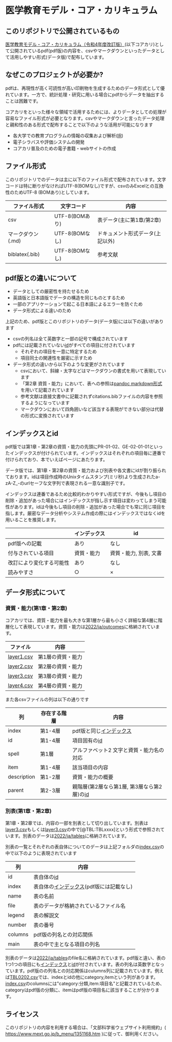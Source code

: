 # 医学教育モデル・コア・カリキュラム

## このリポジトリで公開されているもの

[医学教育モデル・コア・カリキュラム（令和4年度改訂版）](https://www.mext.go.jp/b_menu/shingi/chousa/koutou/116/toushin/mext_01280.html)(以下コアカリ)として公開されているpdf(pdf版)の内容を、csvやマークダウンといったデータとして活用しやすい形式(データ版)で配布しています。

## なぜこのプロジェクトが必要か?

pdfは、再現性が高く可読性が高い印刷物を生成するためのデータ形式として優れています。一方で、統計処理・研究に用いる場合にpdfからデータを抽出することは困難です。

コアカリをといった様々な領域で活用するためには、よりデータとしての処理が容易なファイル形式が必要となります。csvやマークダウンと言ったデータ処理と親和性のある形式で配布することで以下のような活用が可能になります

- 各大学での教育プログラムの情報の収集および解析([IR](https://doi.org/10.24489/jjphe.2018-012))
- 電子シラバスや評価システムの開発
- コアカリ普及のための電子書籍・webサイトの作成


## ファイル形式

このリポジトリでのデータは主に以下のファイル形式で配布されています。文字コードは特に断りがなければUTF-8(BOMなし)ですが、csvのみExcelとの互換性のためUTF-8 (BOMあり)としています。

|  ファイル形式 |  文字コード |   内容 |
|-------|----|----|
| csv   |  UTF-8(BOMあり)   |表データ(主に第1章/第2章)  |
| マークダウン(.md) | UTF-8(BOMなし) |ドキュメント形式データ(上記以外) |
| biblatex(.bib) | UTF-8(BOMなし) | 参考文献 |

## pdf版との違いについて

- データとしての厳密性を持たせるため
- 英語版と日本語版でデータの構造を同じものとするため
- 一部のアプリケーションで起こる日本語によるエラーを防ぐため
- データ形式による違いのため

上記のため、pdf版とこのリポジトリのデータ(データ版)には以下の違いがあります

- csvの列名は全て英数字と一部の記号で構成されています
- pdfには記載されていない[id](#インデックスとid)がすべての項目に付されています
    - それぞれの項目を一意に特定するため
    - 項目同士の関連性を厳密に示すため
- データ形式の違いから以下のような変更がされています
    - csvにおいて、斜線・太字などはマークダウンの書式を用いて表現しています
    - 「第2章 資質・能力」において、表への参照は[pandoc markdown形式](https://pandoc-doc-ja.readthedocs.io/ja/latest/users-guide.html)を用いて記載されています
    - 参考文献は直接文書中に記載されずcitations.bibファイルの内容を参照するようになっています
    - マークダウンにおいて四角囲いなど該当する表現ができない部分は代替の形式に変換されています

## インデックスとid

pdf版では第1章・第2章の資質・能力の先頭にPR-01-02、GE-02-01-01といったインデックスが付けられています。インデックスはそれぞれの項目毎に連番で付けられており、本でいえばページにあたります。

データ版では、第1章・第2章の資質・能力および別表や各文書にidが割り振られております。idは項目作成時のUnixタイムスタンプ(ミリ秒)より生成されたa-zA-Z_-のurlセーフな文字列で表現される一意な識別子です。

インデックスは連番であるため比較的わかりやすい形式ですが、今後もし項目の削除・追加があった場合にはインデックスが指し示す項目は変わってしまう可能性があります。idは今後もし項目の削除・追加があった場合でも常に同じ項目を指します。厳密なデータ分析やシステム作成の際にはインデックスではなくidを用いることを推奨します。

| |  インデックス | id |
|--|--|--|
| pdf版への記載 | あり | なし |
| 付与されている項目 | 資質・能力 | 資質・能力, 別表, 文書 |
| 改訂により変化する可能性 | あり | なし |
| 読みやすさ | ○ | × |


## データ形式について

### 資質・能力(第1章・第2章) 

コアカリでは、資質・能力を最も大きな第1層から最も小さく詳細な第4層に階層化して表現しています。資質・能力は[2022/ja/outcomes](2022/ja/outcomes)に格納されています。

|ファイル|内容 |
|-|-|
| [layer1.csv](2022/ja/outcomes/layer1.csv) | 第1層の資質・能力 |
| [layer2.csv](2022/ja/outcomes/layer2.csv) | 第2層の資質・能力 |
| [layer3.csv](2022/ja/outcomes/layer3.csv) | 第3層の資質・能力 |
| [layer4.csv](2022/ja/outcomes/layer4.csv) | 第4層の資質・能力 |

また各csvファイルの列は以下の通りです

|列| 存在する階層 |内容 |
|-|-|-|
| index | 第1-4層 | pdf版と同じ[インデックス](#インデックスとid) |
| id | 第1-4層 | 項目固有の[id](#インデックスとid) | 
| spell | 第1層 | アルファベット2 文字と資質・能力名の対応 |
| item | 第1-4層 | 該当項目の内容 |
| description | 第1-2層 | 資質・能力の概要 |
| parent | 第2-3層 | 親階層(第2層なら第1層, 第3層なら第2層)の[id](#インデックスとid) |

### 別表(第1章・第2章) 

第1章・第2章では、内容の一部を別表として切り出しています。別表は[layer3.csv](2022/ja/outcomes/layer3.csv)もしくは[layer3.csv](2022/ja/outcomes/layer3.csv)の中で[@TBL:TBLxxxx]という形式で参照されています。別表のデータは[2022/ja/tables](2022/ja/tables)に格納されています。

別表の一覧とそれぞれの表自体についてのデータは上記フォルダの[index.csv](2022/ja/tables/index.csv)の中で以下のように表現されています

|列| 内容 |
|-|-|
| id | 表自体の[id](#インデックスとid) |
| index |  表自体の[インデックス](#インデックスとid)(pdf版には記載なし) |
| name | 表の名前 |
| file | 表のデータが格納されているファイル名 |
| legend | 表の解説文 |
| number | 表の番号 |
| columns | pdf版の列名との対応関係 |
| main | 表の中で主となる項目の列名 | 

別表のデータは[2022/ja/tables](2022/ja/tables)のfile名に格納されています。pdf版と違い、表の1つ1つの項目にも[インデックス](#インデックスとid)と[id](#インデックスとid)が付されています。表の列名は英数字となっています。pdf版のの列名との対応関係はculumns列に記載されています。例えば[TBL0202.csv](2022/ja/tables/TBL0202.csv)では、indexとidの他にcategory,itemという列があります。[index.csv](2022/ja/tables/index.csv)のcolumnsには"category:分類,item:項目名"と記載されているため、categoryはpdf版の分類に、itemはpdf版の項目名に該当することが分かります。

## ライセンス

このリポジトリの内容を利用する場合は、「文部科学省ウェブサイト利用規約」( https://www.mext.go.jp/b_menu/1351168.htm )に従って、御利用ください。